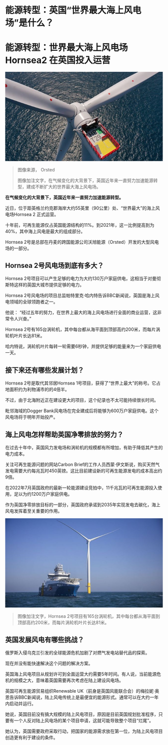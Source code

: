 # 能源转型：英国“世界最大海上风电场”是什么？

#  能源转型：世界最大海上风电场 Hornsea2 在英国投入运营


![海上风电场](_126537429_turbine.jpg)

> 图像来源，  Orsted
>
> 图像加注文字，在气候变化的大背景下，英国近年来一直努力加速能源转型，建成不断扩大的世界最大海上风电场。

**在气候变化的大背景下，英国近年来一直努力加速能源转型。**

近日，位于距英格兰约克郡海岸大约55英里（90公里）处、“世界最大”的海上风电场Hornsea 2 正式运营。

十年前，可再生能源仅占英国能源结构的11%。到2021年，这一比例提高到为40%，其中海上风电是最大的组成部分。

Hornsea 2号是总部在丹麦的跨国能源公司沃旭能源（Orsted）开发的大型风电场的一部分。

##  Hornsea 2号风电场到底有多大？

Hornsea 2号项目可以产生足够的电力为大约130万户家庭供电，这相当于对曼彻斯特这样的英国大城市提供足够的电力。

Hornsea 2号风电场的项目总监帕特里克·哈内特告诉BBC新闻说，英国是海上风电领域的全球领跑者之一。

他说： “经过五年的努力，在世界上最大的海上风电场进行全面的商业运营，这非常令人兴奋。”

Hornsea 2号有165台涡轮机，其中每台都从海平面到顶部高约200米，而每片涡轮机叶片长达81米。

哈内特说，涡轮机叶片每转一轮需要6秒钟，并提供足够的能量来为一个家庭供电一天。

##  接下来还有哪些发展计划？

Hornsea 2号是取代其邻居Hornsea 1号项目，获得了“世界上最大”的称号。它占地面积约为利物浦市的的4倍半。

不过，由于北海附近正在建设更大的项目，这个纪录也不太可能持续很长时间。

毗邻海域的Dogger Bank风电场在完全建成后将能够为600万户家庭供电。这个风电场将于明年开始投产。

##  海上风电怎样帮助英国净零排放的努力？

在过去十年中，英国风力发电场和涡轮机的规模都有所增加，有助于降低其产生的电力成本。

关注可再生能源问题的网站Carbon Brief的工作人员西蒙·伊文斯说，购买天然气发电需要大约每兆瓦时450英镑。这比目前建设新的可再生能源发电的成本高出约9倍。

在2022年7月英国政府的最新一轮能源建设竞拍中，11千兆瓦的可再生能源投入使用，足以为约1200万户家庭供电。

作为英国净零排放目标的一部分，英国政府承诺到2035年实现发电去碳化，海上风电发挥着至关重要的作用。

![涡轮机](_126537428_976bp2a2371_move_turbine.jpg)

> 图像加注文字，Hornsea 2号项目有165台涡轮机，其中每台都从海平面到顶部高约200米，而每片涡轮机叶片长达81米。

##  英国发展风电有哪些挑战？

俄罗斯入侵乌克兰引发的全球能源危机加剧了对燃气发电站替代品的探索。

现在并没有能快速解决这个问题的解决方案。

英国海上风电项目从规划许可到全面运营大约需要5年时间。有人说，当前能源危机的规模之大，意味着英国需要再次考虑在陆上建设风电场。

英国可再生能源贸易组织Renewable UK（前身是英国风能联合会）的梅拉妮·奥恩告诉BBC新闻说，陆上风电传统上是最便宜的能源形式。通常可以在大约一年内启动并运行。

她说，英国目前没有搞大规模的陆上风电项目，原因是目前英国规划批准程序，只要有一个人反对陆上风电场的某个项目申请，这就可能导致整个项目“烂尾”。

她认为，英国需要政府采取行动，把国家的能源需求放在第一位，为陆上风电项目创造更有利于建设的条件。


